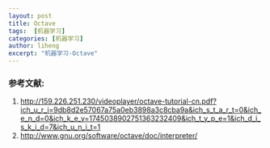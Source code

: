 ```yaml
---
layout: post
title: Octave
tags:  [机器学习]
categories: [机器学习]
author: liheng
excerpt: "机器学习-Octave"
---
```


### 

### 参考文献:
1. http://159.226.251.230/videoplayer/octave-tutorial-cn.pdf?ich_u_r_i=9db8d2e57067a75a0eb3898a3c8cba9a&ich_s_t_a_r_t=0&ich_e_n_d=0&ich_k_e_y=1745038902751363232409&ich_t_y_p_e=1&ich_d_i_s_k_i_d=7&ich_u_n_i_t=1
2. http://www.gnu.org/software/octave/doc/interpreter/
